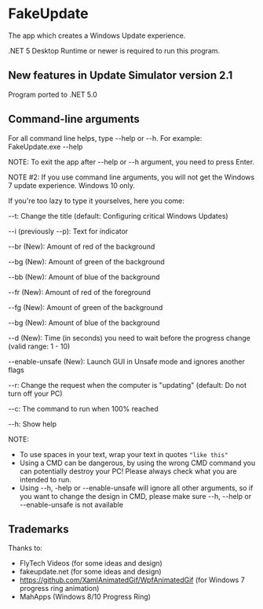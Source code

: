 # FakeUpdate
The app which creates a Windows Update experience.

.NET 5 Desktop Runtime or newer is required to run this program.

## New features in Update Simulator version 2.1

Program ported to .NET 5.0

## Command-line arguments
For all command line helps, type --help or --h. For example: FakeUpdate.exe --help

NOTE: To exit the app after --help or --h argument, you need to press Enter.

NOTE #2: If you use command line arguments, you will not get the Windows 7 update experience. Windows 10 only.

If you're too lazy to type it yourselves, here you come:

--t: Change the title (default: Configuring critical Windows Updates)

--i (previously --p): Text for indicator

--br (New): Amount of red of the background

--bg (New): Amount of green of the background

--bb (New): Amount of blue of the background

--fr (New): Amount of red of the foreground

--fg (New): Amount of green of the background

--bg (New): Amount of blue of the background

--d (New): Time (in seconds) you need to wait before the progress change (valid range: 1 - 10)

--enable-unsafe (New): Launch GUI in Unsafe mode and ignores another flags

--r: Change the request when the computer is "updating" (default: Do not turn off your PC)

--c: The command to run when 100% reached

--h: Show help

NOTE:
  - To use spaces in your text, wrap your text in quotes `"like this"`
  - Using a CMD can be dangerous, by using the wrong CMD command you can potentially destroy your PC! Please always check what you are intended to run.
  - Using --h, -help or --enable-unsafe will ignore all other arguments, so if you want to change the design in CMD, please make sure --h, --help or --enable-unsafe is not available

## Trademarks
Thanks to:
  - FlyTech Videos (for some ideas and design)
  - fakeupdate.net (for some ideas and design)
  - https://github.com/XamlAnimatedGif/WpfAnimatedGif (for Windows 7 progress ring animation)
  - MahApps (Windows 8/10 Progress Ring)
